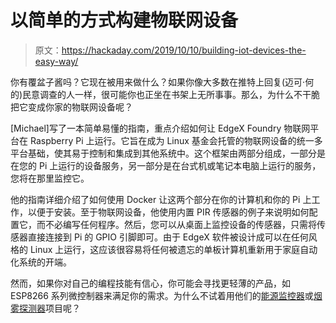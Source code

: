 # 以简单的方式构建物联网设备

> 原文：<https://hackaday.com/2019/10/10/building-iot-devices-the-easy-way/>

你有覆盆子酱吗？它现在被用来做什么？如果你像大多数在推特上回复(迈可·何的)民意调查的人一样，很可能你也正坐在书架上无所事事。那么，为什么不干脆把它变成你家的物联网设备呢？

[Michael]写了一本简单易懂的指南，重点介绍如何让 EdgeX Foundry 物联网平台在 Raspberry Pi 上运行。它旨在成为 Linux 基金会托管的物联网设备的统一多平台基础，使其易于控制和集成到其他系统中。这个框架由两部分组成，一部分是在您的 Pi 上运行的设备服务，另一部分是在台式机或笔记本电脑上运行的服务，您将在那里监控它。

他的指南详细介绍了如何使用 Docker 让这两个部分在你的计算机和你的 Pi 上工作，以便于安装。至于物联网设备，他使用内置 PIR 传感器的例子来说明如何配置它，而不必编写任何程序。然后，您可以从桌面上监控设备的传感器，只需将传感器直接连接到 Pi 的 GPIO 引脚即可。由于 EdgeX 软件被设计成可以在任何风格的 Linux 上运行，这应该很容易将任何被遗忘的单板计算机重新用于家庭自动化系统的开端。

然而，如果你对自己的编程技能有信心，你可能会寻找更轻薄的产品，如 ESP8266 系列微控制器来满足你的需求。为什么不试着用他们的[能源监控器](https://hackaday.com/2019/07/27/building-a-safe-esp32-home-energy-monitor/)或[烟雾探测器](https://hackaday.com/2019/07/26/building-a-smarter-smoke-alarm-with-the-esp8266/)项目呢？